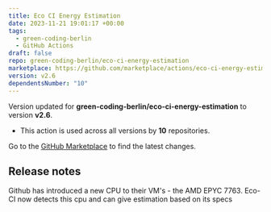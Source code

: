 ```yaml
---
title: Eco CI Energy Estimation
date: 2023-11-21 19:01:17 +00:00
tags:
  - green-coding-berlin
  - GitHub Actions
draft: false
repo: green-coding-berlin/eco-ci-energy-estimation
marketplace: https://github.com/marketplace/actions/eco-ci-energy-estimation
version: v2.6
dependentsNumber: "10"
---
```



Version updated for **green-coding-berlin/eco-ci-energy-estimation** to version **v2.6**.
- This action is used across all versions by **10** repositories.

Go to the [GitHub Marketplace](https://github.com/marketplace/actions/eco-ci-energy-estimation) to find the latest changes.

## Release notes

Github has introduced a new CPU to their VM's - the AMD EPYC 7763. Eco-CI now detects this cpu and can give estimation based on its specs
